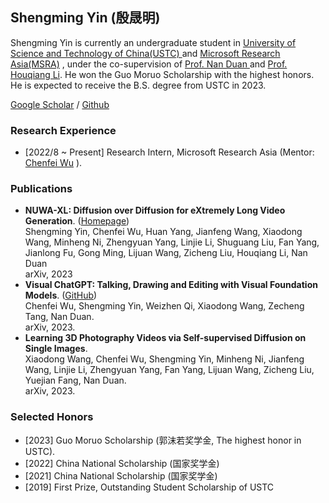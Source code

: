 ## Shengming Yin (殷晟明)

Shengming Yin is currently an undergraduate student in <a href="https://www.ustc.edu.cn/">University of Science and Technology of China(USTC) </a> and <a href="https://www.microsoft.com/en-us/research/lab/microsoft-research-asia/">Microsoft Research Asia(MSRA)</a> , under the co-supervision of <a href="https://nanduan.github.io/"> Prof. Nan Duan </a> and <a href="http://staff.ustc.edu.cn/~lihq/en/"> Prof. Houqiang Li</a>. He won the Guo Moruo Scholarship with the highest honors. He is expected to receive the B.S. degree from USTC in 2023.

[Google Scholar](https://scholar.google.com/citations?user=rzaiNqIAAAAJ&hl=zh-CN) / [Github](https://github.com/shengming-yin)


### Research Experience
- [2022/8 ~ Present] Research Intern, Microsoft Research Asia (Mentor: <a href="https://chenfei-wu.github.io/">Chenfei Wu</a> ).

### Publications
- **NUWA-XL: Diffusion over Diffusion for eXtremely Long Video Generation**. ([Homepage](https://msra-nuwa.azurewebsites.net/#/))
  <br> Shengming Yin, Chenfei Wu, Huan Yang, Jianfeng Wang, Xiaodong Wang, Minheng Ni, Zhengyuan Yang, Linjie Li, Shuguang Liu, Fan Yang, Jianlong Fu, Gong Ming, Lijuan      Wang, Zicheng Liu, Houqiang Li, Nan Duan
  <br> arXiv, 2023
- **Visual ChatGPT: Talking, Drawing and Editing with Visual Foundation Models**. ([GitHub](https://github.com/microsoft/visual-chatgpt))
  <br> Chenfei Wu, Shengming Yin, Weizhen Qi, Xiaodong Wang, Zecheng Tang, Nan Duan.
  <br> arXiv, 2023.
- **Learning 3D Photography Videos via Self-supervised Diffusion on Single Images**.
  <br> Xiaodong Wang, Chenfei Wu, Shengming Yin, Minheng Ni, Jianfeng Wang, Linjie Li, Zhengyuan Yang, Fan Yang, Lijuan Wang, Zicheng Liu, Yuejian Fang, Nan Duan.
  <br> arXiv, 2023.

### Selected Honors
- [2023] Guo Moruo Scholarship (郭沫若奖学金, The highest honor in USTC).
- [2022] China National Scholarship (国家奖学金)
- [2021] China National Scholarship (国家奖学金)
- [2019] First Prize, Outstanding Student Scholarship of USTC
